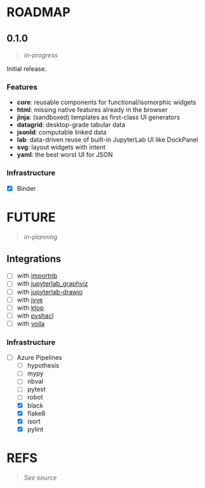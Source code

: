 # ROADMAP

## 0.1.0

> _in-progress_

Initial release.

### Features

- **core**: reusable components for functional/isomorphic widgets
- **html**: missing native features already in the browser
- **jinja**: (sandboxed) templates as first-class UI generators
- **datagrid**: desktop-grade tabular data
- **jsonld**: computable linked data
- **lab**: data-driven reuse of built-in JupyterLab UI like DockPanel
- **svg**: layout widgets with intent
- **yaml**: the best worst UI for JSON

### Infrastructure

- [x] Binder

# FUTURE

> _in-planning_

## Integrations

- [ ] with [importnb][]
- [ ] with [jupyterlab_graphviz][]
- [ ] with [jupyterlab-drawio][]
- [ ] with [jyve][]
- [ ] with [ktop][]
- [ ] with [pyshacl][]
- [ ] with [voila][]

### Infrastructure

- [ ] Azure Pipelines
  - [ ] hypothesis
  - [ ] mypy
  - [ ] nbval
  - [ ] pytest
  - [ ] robot
  - [x] black
  - [x] flake8
  - [x] isort
  - [x] pylint

# REFS

> _See source_

[importnb]: https://github.com/deathbeds/importnb
[jupyterlab-drawio]: https://github.com/QuantStack/jupyterlab-drawio
[jyve]: https://github.com/deathbeds/jyve
[ktop]: https://github.com/deathbeds/ktop
[pyshacl]: https://github.com/RDFLib/pySHACL
[voila]: https://github.com/QuantStack/voila
[jupyterlab_graphviz]: https://github.com/deathbeds/jupyterlab_graphviz
